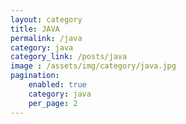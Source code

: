 ```yaml
---
layout: category
title: JAVA
permalink: /java
category: java
category_link: /posts/java
image : /assets/img/category/java.jpg
pagination:
    enabled: true
    category: java
    per_page: 2
--- 
```

